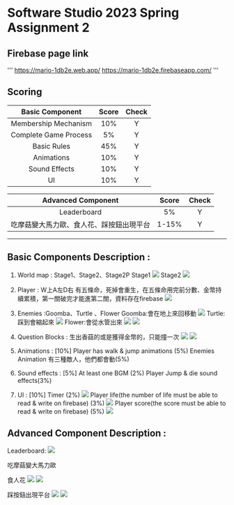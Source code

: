 # Software Studio 2023 Spring Assignment 2


## Firebase page link
'''
    https://mario-1db2e.web.app/
    https://mario-1db2e.firebaseapp.com/
'''
## Scoring

|**Basic Component**|**Score**|**Check**|
|:-:|:-:|:-:|
|Membership Mechanism|10%|Y|
|Complete Game Process|5%|Y|
|Basic Rules|45%|Y|
|Animations|10%|Y|
|Sound Effects|10%|Y|
|UI|10%|Y|

|**Advanced Component**|**Score**|**Check**|
|:-:|:-:|:-:|
|Leaderboard|5%|Y|
|吃摩菇變大馬力歐、食人花、踩按鈕出現平台 |1-15%|Y|

---

## Basic Components Description : 
1. World map : Stage1、Stage2、Stage2P
Stage1
![](https://hackmd.io/_uploads/rJJkc0gLn.png)
Stage2
![](https://hackmd.io/_uploads/r10bcAg82.png)

2. Player :
W上A左D右
有五條命，死掉會重生，在五條命用完前分數、金幣持續累積，第一關破完才能進第二關，資料存在firebase
![](https://hackmd.io/_uploads/SyLJjaJI2.jpg)

3. Enemies :Goomba、Turtle 、Flower
Goomba:會在地上來回移動
![](https://hackmd.io/_uploads/ryRpcAxI2.png)
Turtle:踩到會縮起來
![](https://hackmd.io/_uploads/SJCpcAlL3.png)
Flower:會從水管出來
![](https://hackmd.io/_uploads/ryAT5Re82.png)  ![](https://hackmd.io/_uploads/By0a50eUh.png)

5. Question Blocks : 生出香菇的或是獲得金幣的，只能撞一次
![](https://hackmd.io/_uploads/HyT_iRxU3.png) ![](https://hackmd.io/_uploads/HJpOsClI3.png)

6. Animations : [10%]
Player has walk & jump animations (5%)
Enemies Animation 有三種敵人，他們都會動(5%)

7. Sound effects : [5%]
At least one BGM (2%)
Player Jump & die sound effects(3%)

8. UI : [10%]
Timer (2%)
![](https://hackmd.io/_uploads/BJvS3RxLn.png)
Player life(the number of life must be able to read & write on firebase) (3%)
![](https://hackmd.io/_uploads/ByxxP2ReU2.png)
Player score(the score must be able to read & write on firebase)  (5%)
![](https://hackmd.io/_uploads/SyuDnRg83.png)

## Advanced Component Description : 
Leaderboard:
![](https://hackmd.io/_uploads/S1scnCe83.png)

吃摩菇變大馬力歐

食人花
![](https://hackmd.io/_uploads/ryAT5Re82.png)  ![](https://hackmd.io/_uploads/By0a50eUh.png)

踩按鈕出現平台
![](https://hackmd.io/_uploads/SkL_TAxL3.png)
![](https://hackmd.io/_uploads/BJg9d6CeI2.png)
